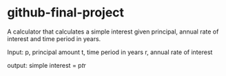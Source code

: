 # github-final-project

A calculator that calculates a simple interest given principal, annual rate of interest and time period in years.

Input:
  p, principal amount
  t, time period in years
  r, annual rate of interest

output:
  simple interest = p*t*r
